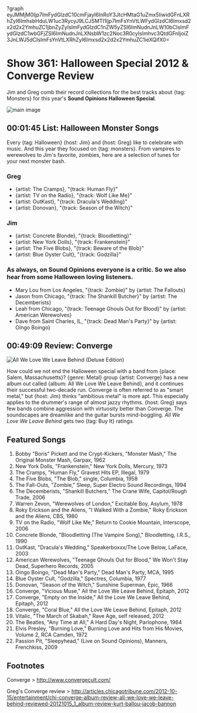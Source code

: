 ?graph eyJMMjM0Ijp7ImFydGlzdC10cmFjayI6InRoY3JtcHMtaG1uZmx5IiwidGFnLXRhZyI6ImhsbHduLW1uc3RycyJ9LCJSMTI1Ijp7ImFsYnVtLWFydGlzdCI6Imxsd2x2d2x2YmhuZC1jbnZyZyIsImFydGlzdC1nZW5yZSI6ImNudnJnLW10bCIsImFydGlzdC1wbGFjZSI6ImNudnJnLXNsbW1zc2Noc3R0cyIsImhvc3QtdGFnIjoiZ3JnLWJ5dCIsImFsYnVtLXRhZyI6Imxsd2x2d2x2YmhuZC1ieXQifX0=

# Show 361: Halloween Special 2012 & Converge Review
Jim and Greg comb their record collections for the best tracks about {tag: Monsters} for this year's **Sound Opinions Halloween Special**.

![main image](http://static.soundopinions.org/images/2012/monsters.jpg)


## 00:01:45 List: Halloween Monster Songs
Every {tag: Halloween} {host: Jim} and {host: Greg} like to celebrate with music. And this year they focused on {tag: monsters}. From vampires to werewolves to Jim's favorite, zombies, here are a selection of tunes for your next monster bash.

### Greg
- {artist: The Cramps}, "{track: Human Fly}"
- {artist: TV on the Radio}, "{track: Wolf Like Me}"
- {artist: OutKast}, "{track: Dracula's Wedding}"
- {artist: Donovan}, "{track: Season of the Witch}"

### Jim
- {artist: Concrete Blonde}, "{track: Bloodletting}"
- {artist: New York Dolls}, "{track: Frankenstein}"
- {artist: The Five Blobs}, "{track: Beware of the Blob}"
- {artist: Blue Oyster Cult}, "{track: Godzilla}"

### As always, on Sound Opinions everyone is a critic. So we also hear from some Halloween loving listeners.
- Mary Lou from Los Angeles, "{track: Zombie}" by {artist: The Fallouts}
- Jason from Chicago, "{track: The Shankill Butcher}" by {artist: The Decemberists}  
- Leah from Chicago, "{track: Teenage Ghouls Out for Blood}" by {artist: American Werewolves}
- Dave from Saint Charles, IL, "{track: Dead Man's Party}" by {artist: Oingo Boingo}

## 00:49:09 Review: Converge
![All We Love We Leave Behind (Deluxe Edition)](http://is3.mzstatic.com/image/thumb/Music/v4/55/4e/a1/554ea1f0-f4e0-910a-6151-5258c26cd5e3/source/600x600bb.jpg "15405383/566635636")

How could we not end the Halloween special with a band from {place: Salem, Massachusetts}? {genre: Metal} group {artist: Converge} has a new album out called {album: All We Love We Leave Behind}, and it continues their successful two-decade run. Converge is often referred to as "smart metal," but {host: Jim} thinks "ambitious metal" is more apt. This especially applies to the drummer's range of almost jazzy 
rhythms. {host: Greg} says few bands combine aggression with virtuosity better than Converge. The soundscapes are dreamlike and the guitar bursts mind-boggling. *All We Love We Leave Behind* gets two {tag: Buy It} ratings.

## Featured Songs
1. Bobby "Boris" Pickett and the Crypt-Kickers, "Monster Mash," The Original Monster Mash, Garpax, 1962
2. New York Dolls, "Frankenstein," New York Dolls, Mercury, 1973
3. The Cramps, "Human Fly," Gravest Hits EP, Illegal, 1979
4. The Five Blobs, "The Blob," single, Columbia, 1958
5. The Fall-Outs, "Zombie," Sleep, Super Electro Sound Recordings, 1994
6. The Decemberists, "Shankill Butchers," The Crane Wife, Capitol/Rough Trade, 2006
7. Warren Zevon, "Werewolves of London," Excitable Boy, Asylum, 1978
8. Roky Erickson and the Aliens, "I Walked With a Zombie," Roky Erickson and the Aliens, CBS, 1980
9. TV on the Radio, "Wolf Like Me," Return to Cookie Mountain, Interscope, 2006
10. Concrete Blonde, "Bloodletting (The Vampire Song)," Bloodletting, I.R.S., 1990
11. OutKast, "Dracula's Wedding," Speakerboxxx/The Love Below, LaFace, 2003
12. American Werewolves, "Teenage Ghouls Out for Blood," We Won't Stay Dead, Superhero Records, 2005
13. Oingo Boingo, "Dead Man's Party," Dead Man's Party, MCA, 1995
14. Blue Oyster Cult, "Godzilla," Spectres, Columbia, 1977
15. Donovan, "Season of the Witch," Sunshine Superman, Epic, 1966
16. Converge, "Vicious Muse," All the Love We Leave Behind, Epitaph, 2012
17. Converge, "Empty on the Inside," All the Love We Leave Behind, Epitaph, 2012
18. Converge, "Coral Blue," All the Love We Leave Behind, Epitaph, 2012
19. Vitalic, "The March of Skabah," Rave Age, self released, 2012
20. The Beatles, "Any Time at All," A Hard Day's Night, Parlophone, 1964
21. Elvis Presley, "Burning Love," Burning Love and Hits from His Movies, Volume 2, RCA Camden, 1972
22. Passion Pit, "Sleepyhead," (Live on Sound Opinions), Manners, Frenchkiss, 2009

## Footnotes 

Converge > http://www.convergecult.com/

Greg's Converge  review > http://articles.chicagotribune.com/2012-10-15/entertainment/chi-converge-album-review-all-we-love-we-leave-behind-reviewed-20121015_1_album-review-kurt-ballou-jacob-bannon

